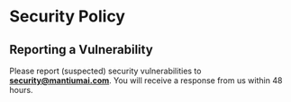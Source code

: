 # Security Policy

## Reporting a Vulnerability

Please report (suspected) security vulnerabilities to
**[security@mantiumai.com](mailto:security@mantiumai.com)**. You will receive a response from
us within 48 hours. 

